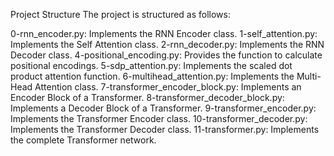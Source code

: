 Project Structure
The project is structured as follows:

0-rnn_encoder.py: Implements the RNN Encoder class.
1-self_attention.py: Implements the Self Attention class.
2-rnn_decoder.py: Implements the RNN Decoder class.
4-positional_encoding.py: Provides the function to calculate positional encodings.
5-sdp_attention.py: Implements the scaled dot product attention function.
6-multihead_attention.py: Implements the Multi-Head Attention class.
7-transformer_encoder_block.py: Implements an Encoder Block of a Transformer.
8-transformer_decoder_block.py: Implements a Decoder Block of a Transformer.
9-transformer_encoder.py: Implements the Transformer Encoder class.
10-transformer_decoder.py: Implements the Transformer Decoder class.
11-transformer.py: Implements the complete Transformer network.